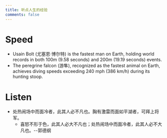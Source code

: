 ```yaml
---
title: 听点人生的经验
comments: false
---
```


# Speed
* Usain Bolt (尤塞恩·博尔特) is the fastest man on Earth, holding world records in both 100m (9.58 seconds) and 200m (19.19 seconds) events.
* The peregrine falcon (游隼), recognized as the fastest animal on Earth, achieves diving speeds exceeding 240 mph (386 km/h) during its hunting stoop.

# Listen
* 处热闹场中而面冷者，此其人必不凡也。胸有激雷而面如平湖者，可拜上将军。
  * 喜怒不形于色，此其人必大不凡也；处热闹场中而面冷者，此其人必不大凡也。--郭德纲
